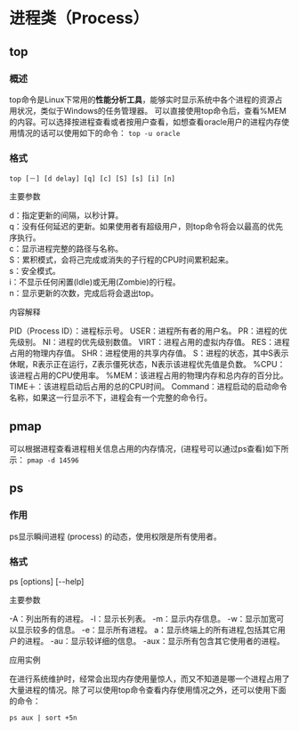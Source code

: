 # 进程类（Process）
## top
### 概述
top命令是Linux下常用的**性能分析工具**，能够实时显示系统中各个进程的资源占用状况，类似于Windows的任务管理器。
可以直接使用top命令后，查看%MEM的内容。可以选择按进程查看或者按用户查看，如想查看oracle用户的进程内存使用情况的话可以使用如下的命令：
`top -u oracle`

### 格式
`top [－] [d delay] [q] [c] [S] [s] [i] [n]`

主要参数

d：指定更新的间隔，以秒计算。  
q：没有任何延迟的更新。如果使用者有超级用户，则top命令将会以最高的优先序执行。  
c：显示进程完整的路径与名称。  
S：累积模式，会将己完成或消失的子行程的CPU时间累积起来。  
s：安全模式。  
i：不显示任何闲置(Idle)或无用(Zombie)的行程。  
n：显示更新的次数，完成后将会退出top。 

内容解释

PID（Process ID）：进程标示号。
USER：进程所有者的用户名。
PR：进程的优先级别。
NI：进程的优先级别数值。
VIRT：进程占用的虚拟内存值。
RES：进程占用的物理内存值。
SHR：进程使用的共享内存值。
S：进程的状态，其中S表示休眠，R表示正在运行，Z表示僵死状态，N表示该进程优先值是负数。
%CPU：该进程占用的CPU使用率。
%MEM：该进程占用的物理内存和总内存的百分比。
TIME＋：该进程启动后占用的总的CPU时间。
Command：进程启动的启动命令名称，如果这一行显示不下，进程会有一个完整的命令行。

## pmap
可以根据进程查看进程相关信息占用的内存情况，(进程号可以通过ps查看)如下所示：
`pmap -d 14596`

## ps
### 作用
ps显示瞬间进程 (process) 的动态，使用权限是所有使用者。

### 格式
ps [options] [--help]

主要参数

-A：列出所有的进程。
-l：显示长列表。
-m：显示内存信息。
-w：显示加宽可以显示较多的信息。
-e：显示所有进程。
a：显示终端上的所有进程,包括其它用户的进程。
-au：显示较详细的信息。
-aux：显示所有包含其它使用者的进程。

应用实例

在进行系统维护时，经常会出现内存使用量惊人，而又不知道是哪一个进程占用了大量进程的情况。除了可以使用top命令查看内存使用情况之外，还可以使用下面的命令：

`ps aux | sort +5n`